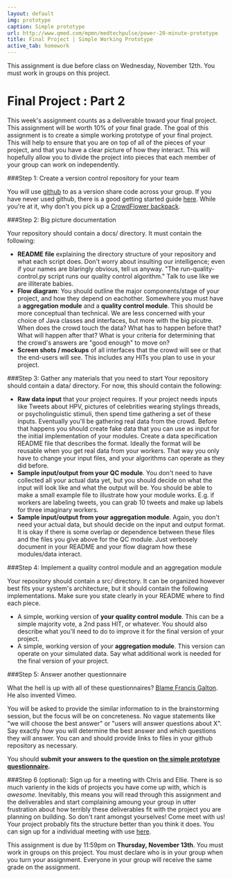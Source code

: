 ```yaml
---
layout: default
img: prototype
caption: Simple prototype
url: http://www.qmed.com/mpmn/medtechpulse/power-20-minute-prototype
title: Final Project | Simple Working Prototype
active_tab: homework
---
```



<div class="alert alert-info">
  This assignment is due before class on Wednesday, November 12th.  You must work in groups on this project.  </div>


Final Project<span class="text-muted"> : Part 2</span> 
=============================================================

This week's assignment counts as a deliverable toward your final project.  This assignment will be worth 10% of your final grade.  The goal of this assignment is to create a simple working prototype of your final project.  This will help to ensure that you are on top of all of the pieces of your project, and that you have a clear picture of how they interact.  This will hopefully allow you to divide the project into pieces that each member of your group can work on independently. 

###Step 1: Create a version control repository for your team

You will use [github](https://github.com/) to as a version share code across your group. If you have never used github, there is a good getting started guide [here](https://guides.github.com/activities/hello-world/).  While you're at it, why don't you pick up a [CrowdFlower backpack](https://education.github.com/pack).

###Step 2: Big picture documentation

Your repository should contain a docs/ directory. It must contain the following: 
* <b>README file</b> explaining the directory structure of your repository and what each script does. Don't worry about insulting our intelligence; even if your names are blaringly obvious, tell us anyway. "The run-quality-control.py script runs our quality control algorithm." Talk to use like we are illiterate babies.
* <b>Flow diagram</b>: You should outline the major components/stage of your project, and how they depend on eachother. Somewhere you must have a <b>aggregation module</b> and a <b>quality control module</b>. This should be more conceptual than technical. We are less concerned with your choice of Java classes and interfaces, but more with the big picutre. When does the crowd touch the data? What has to happen before that? What will happen after that? What is your criteria for determining that the crowd's answers are "good enough" to move on?
* <b>Screen shots / mockups</b> of all interfaces that the crowd will see or that the end-users will see. This includes any HITs you plan to use in your project.

###Step 3: Gather any materials that you need to start
Your repository should contain a data/ directory. For now, this should contain the following: 
* <b>Raw data input</b> that your project requires. If your project needs inputs like Tweets about HPV, pictures of celebrities wearing stylings threads, or psycholinguistic stimuli, then spend time gathering a set of these inputs. 
Eventually you'll be gathering real data from the crowd.  Before that happens you should create fake data that you can use as input for the initial implementation of your modules. Create a data specification README file that describes the format. Ideally the format will be reusable when you get real data from your workers.  That way you only have to change your input files, and your algorithms can operate as they did before.
* <b>Sample input/output from your QC module</b>. You don't need to have collected all your actual data yet, but you should decide on what the input will look like and what the output will be. You should be able to make a small example file to illustrate how your module works. E.g. if workers are labeling tweets, you can grab 10 tweets and make up labels for three imaginary workers.
* <b>Sample input/output from your aggregation module</b>. Again, you don't need your actual data, but should decide on the input and output format. It is okay if there is some overlap or dependence between these files and the files you give above for the QC module. Just verbosely document in your README and your flow diagram how these modules/data interact. 

###Step 4: Implement a quality control module and an aggregation module

Your repository should contain a src/ directory. It can be organized however best fits your system's architecture, but it should contain the following implementations. Make sure you state clearly in your README where to find each piece. 
* A simple, working version of <b>your quality control module</b>.  This can be a simple majority vote, a 2nd pass HIT, or whatever.  You should also describe what you'll need to do to improve it for the final version of your project.
* A simple, working version of your <b>aggregation module</b>.  This version can operate on your simulated data.  Say what additional work is needed for the final version of your project. 


###Step 5: Answer another questionnaire 

What the hell is up with all of these questionnaires?  [Blame Francis Galton](http://en.wikipedia.org/wiki/Francis_Galton#The_questionnaire).  He also invented Vimeo.

You will be asked to provide the similar information to in the brainstorming session, but the focus will be on concreteness. No vague statements like "we will choose the best answer" or "users will answer questions about X". Say exactly <i>how</i> you will determine the best answer and <i>which</i> questions they will answer. You can and should provide links to files in your github repository as necessary. 

You should <b>submit your answers to the question on [the simple prototype questionnaire](https://docs.google.com/forms/d/1ac9KHIZjyvngeOqa-hQegaV2NXYojEuPKFvAHFr76c8/viewform?usp=send_form).</b>

###Step 6 (optional): Sign up for a meeting with Chris and Ellie. There is so much varienty in the kids of projects you have come up with, which is *awesome*. Inevitably, this means you will read through this assignment and the deliverables and start complaining amoung your group in utter frustration about how terribly these deliverables fit with the project you are planning on building. So don't rant amongst yourselves! Come meet with us! Your project probably fits the structure better than you think it does. You can sign up for a individual meeting with use [here]().

This assignment is due by 11:59pm on <b>Thursday, November 13th</b>.  You must work in groups on this project.  You must declare who is in your group when you turn your assignment.  Everyone in your group will receive the same grade on the assignment. 
